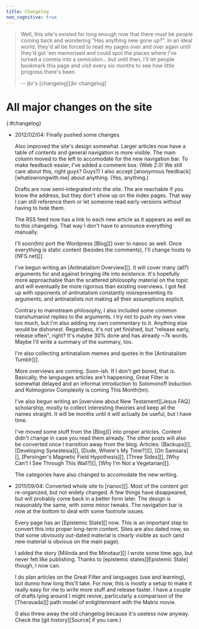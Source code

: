 ```yaml
---
title: Changelog
non_cognitive: true
---
```


> Well, this site's existed for long enough now that there must be people coming back and wondering "Has anything new gone up?". In an ideal world, they'd all be forced to read my pages over and over again until they'd got 'em memorised and could spot the places where I've turned a comma into a semicolon… but until then, I'll let people bookmark this page and visit every six months to see how little progress there's been.
>
> -- jbr's [changelog][jbr changelog]

All major changes on the site
=============================

{:#changelog}
- 2012/02/04: Finally pushed some changes.

  Also improved the site's design somewhat. Larger articles now have a table of contents and general navigation is more visible. The main column moved to the left to accomodate for the new navigation bar. To make feedback easier, I've added a comment box. (Web 2.0! We still care about this, right guys? Guys?) I also accept [anonymous feedback][whatiswrongwith.me] about anything. (Yes, anything.)

  Drafts are now semi-integrated into the site. The are reachable if you know the address, but they don't show up on the index pages. That way I can still reference them or let someone read early versions without having to hide them.

  The RSS feed now has a link to each new article as it appears as well as to this changelog. That way I don't have to announce everything manually. 

  I'll soon(tm) port the Wordpress [Blog][] over to nanoc as well. Once everything is static content (besides the comments), I'll change hosts to [NFS.net][].
  
  I've begun writing an [Antinatalism Overview][]. It will cover many (all?) arguments for and against bringing life into existence. It's hopefully more approachable than the scattered philosophy material on the topic and will eventually be more rigorous than existing overviews. I got fed up with opponents of antinatalism constantly misrepresenting its arguments, and antinatalists not making all their assumptions explicit.

  Contrary to mainstream philosophy, I also included some common transhumanist replies to the arguments. I try not to push my own view too much, but I'm also adding my own commentary to it. Anything else would be dishonest. Regardless, it's not yet finished, but "release early, release often", right? It's maybe 30% done and has already ~7k words. Maybe I'll write a summary of the summary, too.

  I'm also collecting antinatalism memes and quotes in the [Antinatalism Tumblr][].
  
  More overviews are coming. Soon-ish. If I don't get bored, that is. Basically, the languages articles are't happening, Great Filter is somewhat delayed and an informal introduction to Solomonoff Induction and Kolmogorov Complexity is coming This Month(tm).

  I've also begun writing an [overview about New Testament][Jesus FAQ] scholarship, mostly to collect interesting theories and keep all the names straight. It will be months until it will actually be useful, but I have time.

  I've moved some stuff from the [Blog][] into proper articles. Content didn't change in case you read them already. The other posts will also be converted once I transition away from the blog. Articles: [Backups][], [Developing Synestesia][], [Dude, Where's My Time?!][], [On Samsara][], [Persinger's Magnetic Field Hypothesis][], [Three Sides][], [Why Can't I See Through This Wall?][], [Why I'm Not a Vegetarian][].

  The categories have also changed to accomodate the new writing.
  
- 2011/09/04: Converted whole site to [nanoc][]. Most of the content got re-organized, but not widely changed. A few things have disappeared, but will probably come back in a better form later. The design is reasonably the same,  with some minor tweaks. The navigation bar is now at the bottom to deal with some footnote issues.

  Every page has an [Epistemic State][] now. This is an important step to convert this into proper long-term content. Sites are also dated now, so that some obviously out-dated material is clearly visible as such (and new material is obvious on the main page).
  
  I added the story [Milinda and the Minotaur][] I wrote some time ago, but never felt like publishing. Thanks to [epistemic states][Epistemic State] though, I now can.
  
  I do plan articles on the Great Filter and languages (use and learning), but dunno how long this'll take. For now, this is mostly a setup to make it really easy for me to write more stuff and release faster. I have a couple of drafts lying around I might revive, particularly a comparison of the [Theravada][] path model of enlightenment with the Matrix movie.
  
  (I also threw away the old changelog because it's useless now anyway. Check the [git history][Source] if you care.)
